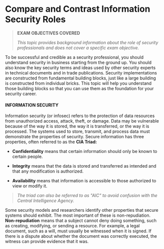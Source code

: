 # Compare and Contrast Information Security Roles

> **EXAM OBJECTIVES COVERED**
> 
> _This topic provides background information about the role of security professionals and does not cover a specific exam objective._

To be successful and credible as a security professional, you should understand security in business starting from the ground up. You should also know the key security terms and ideas used by other security experts in technical documents and in trade publications. Security implementations are constructed from fundamental building blocks, just like a large building is constructed from individual bricks. This topic will help you understand those building blocks so that you can use them as the foundation for your security career.

#### **INFORMATION SECURITY**

Information security (or infosec) refers to the protection of data resources from unauthorized access, attack, theft, or damage. Data may be vulnerable because of the way it is stored, the way it is transferred, or the way it is processed. The systems used to store, transmit, and process data must demonstrate the properties of security. Secure information has three properties, often referred to as the **CIA Triad:**

-   **Confidentiality** means that certain information should only be known to certain people.
    
-   **Integrity** means that the data is stored and transferred as intended and that any modification is authorized.
    
-   **Availability** means that information is accessible to those authorized to view or modify it.
    

> _The triad can also be referred to as "AIC" to avoid confusion with the Central Intelligence Agency._

Some security models and researchers identify other properties that secure systems should exhibit. The most important of these is non-repudiation. **Non-repudiation** means that a subject cannot deny doing something, such as creating, modifying, or sending a resource. For example, a legal document, such as a will, must usually be witnessed when it is signed. If there is a dispute about whether the document was correctly executed, the witness can provide evidence that it was.